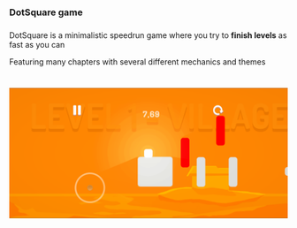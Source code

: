 ### DotSquare game 

#####
DotSquare is a minimalistic speedrun game where you try to **finish levels** as fast as you can

Featuring many chapters with several different mechanics and themes
#

![alt text](dotsquare-1.png)



